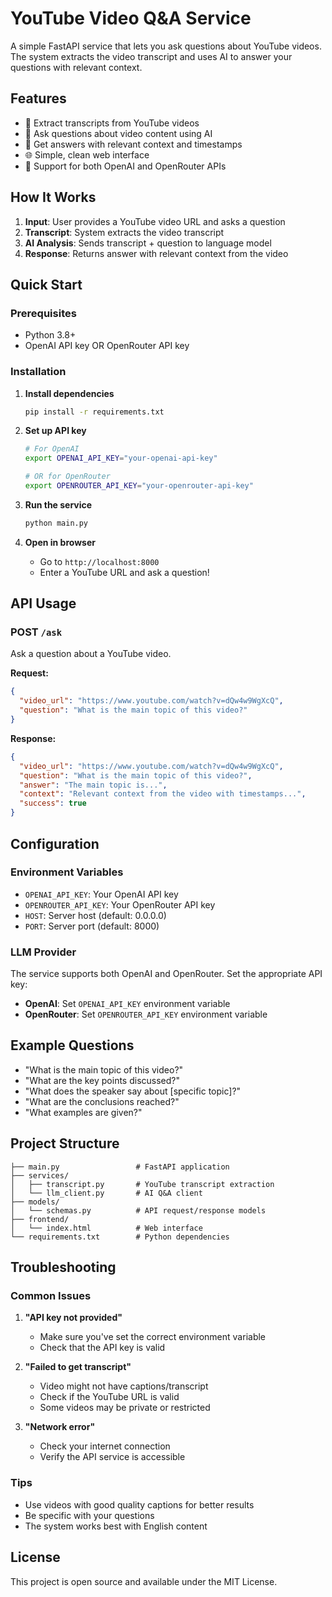 # YouTube Video Q&A Service

A simple FastAPI service that lets you ask questions about YouTube videos. The system extracts the video transcript and uses AI to answer your questions with relevant context.

## Features

- 🎥 Extract transcripts from YouTube videos
- 🤖 Ask questions about video content using AI
- 📍 Get answers with relevant context and timestamps
- 🌐 Simple, clean web interface
- 🔄 Support for both OpenAI and OpenRouter APIs

## How It Works

1. **Input**: User provides a YouTube video URL and asks a question
2. **Transcript**: System extracts the video transcript
3. **AI Analysis**: Sends transcript + question to language model
4. **Response**: Returns answer with relevant context from the video

## Quick Start

### Prerequisites

- Python 3.8+
- OpenAI API key OR OpenRouter API key

### Installation

1. **Install dependencies**
   ```bash
   pip install -r requirements.txt
   ```

2. **Set up API key**
   ```bash
   # For OpenAI
   export OPENAI_API_KEY="your-openai-api-key"
   
   # OR for OpenRouter
   export OPENROUTER_API_KEY="your-openrouter-api-key"
   ```

3. **Run the service**
   ```bash
   python main.py
   ```

4. **Open in browser**
   - Go to `http://localhost:8000`
   - Enter a YouTube URL and ask a question!

## API Usage

### POST `/ask`

Ask a question about a YouTube video.

**Request:**
```json
{
  "video_url": "https://www.youtube.com/watch?v=dQw4w9WgXcQ",
  "question": "What is the main topic of this video?"
}
```

**Response:**
```json
{
  "video_url": "https://www.youtube.com/watch?v=dQw4w9WgXcQ",
  "question": "What is the main topic of this video?",
  "answer": "The main topic is...",
  "context": "Relevant context from the video with timestamps...",
  "success": true
}
```

## Configuration

### Environment Variables

- `OPENAI_API_KEY`: Your OpenAI API key
- `OPENROUTER_API_KEY`: Your OpenRouter API key
- `HOST`: Server host (default: 0.0.0.0)
- `PORT`: Server port (default: 8000)

### LLM Provider

The service supports both OpenAI and OpenRouter. Set the appropriate API key:

- **OpenAI**: Set `OPENAI_API_KEY` environment variable
- **OpenRouter**: Set `OPENROUTER_API_KEY` environment variable

## Example Questions

- "What is the main topic of this video?"
- "What are the key points discussed?"
- "What does the speaker say about [specific topic]?"
- "What are the conclusions reached?"
- "What examples are given?"

## Project Structure

```
├── main.py                 # FastAPI application
├── services/
│   ├── transcript.py       # YouTube transcript extraction
│   └── llm_client.py       # AI Q&A client
├── models/
│   └── schemas.py          # API request/response models
├── frontend/
│   └── index.html          # Web interface
└── requirements.txt        # Python dependencies
```

## Troubleshooting

### Common Issues

1. **"API key not provided"**
   - Make sure you've set the correct environment variable
   - Check that the API key is valid

2. **"Failed to get transcript"**
   - Video might not have captions/transcript
   - Check if the YouTube URL is valid
   - Some videos may be private or restricted

3. **"Network error"**
   - Check your internet connection
   - Verify the API service is accessible

### Tips

- Use videos with good quality captions for better results
- Be specific with your questions
- The system works best with English content

## License

This project is open source and available under the MIT License.

